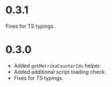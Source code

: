 # 0.3.1
Fixes for TS typings.

# 0.3.0
- Added `getMetrikaCounterIds` helper.
- Added additional script loading check.
- Fixes for TS typings.
